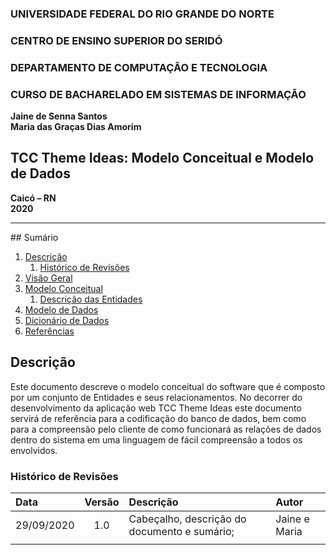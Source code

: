 ### **UNIVERSIDADE FEDERAL DO RIO GRANDE DO NORTE**

### **CENTRO DE ENSINO SUPERIOR DO SERIDÓ**

### **DEPARTAMENTO DE COMPUTAÇÃO E TECNOLOGIA**

### **CURSO DE BACHARELADO EM SISTEMAS DE INFORMAÇÃO**

**Jaine de Senna Santos**   
**Maria das Graças Dias Amorim** 

## **TCC Theme Ideas: Modelo Conceitual e Modelo de Dados**

**Caicó – RN**  
**2020**

---
<div id='sumario'/>
## Sumário

1. [Descrição](#descricao)
   1. [Histórico de Revisões](#revisoes)
2. [Visão Geral](#visao)
3. [Modelo Conceitual](#conceitual)
   1. [Descrição das Entidades](#entidades)
4. [Modelo de Dados](#dados)
5. [Dicionário de Dados](#dicionario)
6. [Referências](#referencias)

<div id='descricao'/>

## Descrição

Este documento descreve o modelo conceitual do software que é composto por um conjunto de Entidades e seus relacionamentos. No decorrer do desenvolvimento da aplicação web TCC Theme Ideas este documento servirá de referência para a codificação do banco de dados, bem como para a compreensão pelo cliente de como funcionará as relações de dados dentro do sistema em uma linguagem de fácil compreensão a todos os envolvidos.

<div id='revisoes'/>

### **Histórico de Revisões**

| Data       | Versão | Descrição                                                              | Autor                           |
| :--------- | :----: | :--------------------------------------------------------------------- | :------------------------------ |
| 29/09/2020 |  1.0   | Cabeçalho, descrição do documento e sumário;  | Jaine e Maria |
                            |
